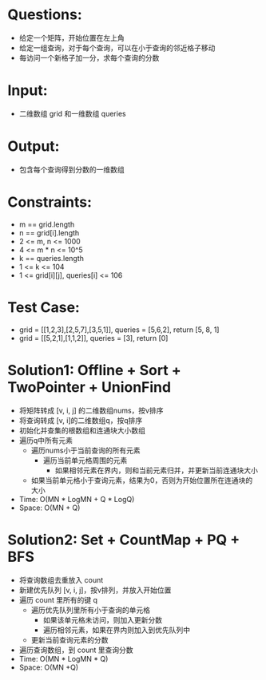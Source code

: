 # Questions:
- 给定一个矩阵，开始位置在左上角
- 给定一组查询，对于每个查询，可以在小于查询的邻近格子移动
- 每访问一个新格子加一分，求每个查询的分数

# Input:
- 二维数组 grid 和一维数组 queries

# Output:
- 包含每个查询得到分数的一维数组

# Constraints:
- m == grid.length
- n == grid[i].length
- 2 <= m, n <= 1000
- 4 <= m * n <= 10^5
- k == queries.length
- 1 <= k <= 104
- 1 <= grid[i][j], queries[i] <= 106

# Test Case:
- grid = [[1,2,3],[2,5,7],[3,5,1]], queries = [5,6,2], return [5, 8, 1]
- grid = [[5,2,1],[1,1,2]], queries = [3], return [0]

# Solution1: Offline + Sort + TwoPointer + UnionFind
- 将矩阵转成 [v, i, j] 的二维数组nums，按v排序
- 将查询转成 [v, i]的二维数组q，按q排序
- 初始化并查集的根数组和连通块大小数组
- 遍历q中所有元素
  - 遍历nums小于当前查询的所有元素
    - 遍历当前单元格周围的元素
      - 如果相邻元素在界内，则和当前元素归并，并更新当前连通块大小
  - 如果当前单元格小于查询元素，结果为0，否则为开始位置所在连通块的大小
- Time: O(MN * LogMN + Q * LogQ)
- Space: O(MN + Q)

# Solution2: Set + CountMap + PQ + BFS
- 将查询数组去重放入 count
- 新建优先队列 [v, i, j]，按v排列，并放入开始位置
- 遍历 count 里所有的键 q
  - 遍历优先队列里所有小于查询的单元格
    - 如果该单元格未访问，则加入更新分数
    - 遍历相邻元素，如果在界内则加入到优先队列中
  - 更新当前查询元素的分数
- 遍历查询数组，到 count 里查询分数
- Time: O(MN * LogMN * Q)
- Space: O(MN +Q)